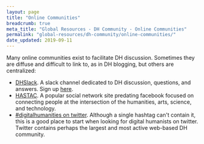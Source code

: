 ```yaml
---
layout: page
title: "Online Communities"
breadcrumb: true
meta_title: "Global Resources - DH Community - Online Communities"
permalink: "global-resources/dh-community/online-communities/"
date_updated: 2019-09-11
---
```

Many online communities exist to facilitate DH discussion. Sometimes they are diffuse and difficult to link to, as in DH blogging, but others are centralized:
- [DHSlack](https://digitalhumanities.slack.com). A slack channel dedicated to DH discussion, questions, and answers. Sign up [here](https://docs.google.com/forms/d/e/1FAIpQLSdixlWvNtl2zrrodX9YzP4OmQ0xk5AwPEGZ0qxvlg9nbRReMw/viewform).
- [HASTAC](https://www.hastac.org/). A popular social network site predating facebook focused on connecting people at the intersection of the humanities, arts, science, and technology.
- [#digitalhumanities on twitter](https://twitter.com/search?q=%23digitalhumanities&src=typed_query). Although a single hashtag can't contain it, this is a good place to start when looking for digital humanists on twitter. Twitter contains perhaps the largest and most active web-based DH community.
